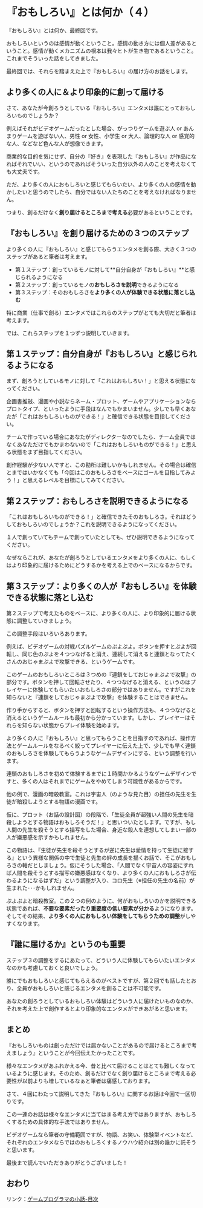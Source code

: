 # 『おもしろい』とは何か（４）

『おもしろい』とは何か、最終回です。

おもしろいというのは感情が動くということ。感情の動き方には個人差があるということ。感情が動くメカニズムの根本は我々ヒトが生き物であるということ。これまでそういった話をしてきました。

最終回では、それらを踏まえた上で『おもしろい』の届け方のお話をします。

## より多くの人に＆より印象的に創って届ける

さて、あなたが今創ろうとしている『おもしろい』エンタメは誰にとっておもしろいものでしょうか？

例えばそれがビデオゲームだったとした場合、がっつりゲームを遊ぶ人 or あんまりゲームを遊ばない人、男性 or 女性、小学生 or 大人、論理的な人 or 感覚的な人、などなど色んな人が想像できます。

商業的な目的を気にせず、自分の『好き』を表現した『おもしろい』が作品になればそれでいい、というのであればそういった自分以外の人のことを考えなくても大丈夫です。

ただ、より多くの人におもしろいと感じてもらいたい、より多くの人の感情を動かしたいと思うのでしたら、自分ではない人たちのことを考えなければなりません。

つまり、創るだけなく**創り届けるところまで考える**必要があるということです。

## 『おもしろい』を創り届けるための３つのステップ

より多くの人に『おもしろい』と感じてもらうエンタメを創る際、大きく３つのステップがあると筆者は考えます。

- 第１ステップ：創っているモノに対して**自分自身が『おもしろい』**と感じられるようになる
- 第２ステップ：創っているモノの**おもしろさを説明**できるようになる
- 第３ステップ：そのおもしろさを**より多くの人が体験できる状態に落とし込む**

特に商業（仕事で創る）エンタメではこれらのステップがとても大切だと筆者は考えます。

では、これらステップを１つずつ説明していきます。

## 第１ステップ：自分自身が『おもしろい』と感じられるようになる

まず、創ろうとしているモノに対して「これはおもしろい！」と思える状態になってください。

企画書推敲、漫画や小説ならネーム・プロット、ゲームやアプリケーションならプロトタイプ、といったように手段はなんでもかまいません。少しでも早くあなたが「これはおもしろいものができる！」と確信できる状態を目指してください。

チームで作っている場合にあなたがディレクターなのでしたら、チーム全員ではなくあなただけでもかまわないので「これはおもしろいものができる！」と思える状態をまず目指してください。

創作経験が少ない人ですと、この勘所は難しいかもしれません。その場合は確信とまではいかなくても「今回はこのおもしろさをベースにゴールを目指してみよう！」と思えるレベルを目標にしてみてください。

## 第２ステップ：おもしろさを説明できるようになる

「これはおもしろいものができる！」と確信できたそのおもしろさ。それはどうしておもしろいのでしょうか？これを説明できるようになってください。

１人で創っていてもチームで創っていたとしても、ぜひ説明できるようになってください。

なぜならこれが、あなたが創ろうとしているエンタメをより多くの人に、もしくはより印象的に届けるためにどうするかを考える上でのベースになるからです。

## 第３ステップ：より多くの人が『おもしろい』を体験できる状態に落とし込む

第２ステップで考えたものをベースに、より多くの人に、より印象的に届ける状態に調整していきましょう。

この調整手段はいろいろあります。

例えば、ビデオゲームの対戦パズルゲームのぷよぷよ。ボタンを押すとぷよが回転し、同じ色のぷよを４つつなげると消え、連続して消えると連鎖となってたくさんのおじゃまぷよで攻撃できる、というゲームです。

このゲームのおもしろいところは３つめの『連鎖をしておじゃまぷよで攻撃』の部分です。ボタンを押して回転させたり、４つつなげると消える、というのはプレイヤーに体験してもらいたいおもしろさの部分ではありません。ですがこれを知らないと『連鎖をしておじゃまぷよで攻撃』を体験することはできません。

作り手からすると、ボタンを押すと回転するという操作方法も、４つつなげると消えるというゲームルールも最初から分かっています。しかし、プレイヤーはそれらを知らない状態からプレイ体験を始めます。

より多くの人に『おもしろい』と思ってもらうことを目指すのであれば、操作方法とゲームルールをなるべく絞ってプレイヤーに伝えた上で、少しでも早く連鎖のおもしろさを体験してもらうようなゲームデザインにする、という調整を行います。

連鎖のおもしろさを初めて体験するまでに１時間かかるようなゲームデザインですと、多くの人はそれまでにゲームをやめてしまう可能性があるからです。

他の例で、漫画の暗殺教室。これは宇宙人（のような見た目）の担任の先生を生徒が暗殺しようとする物語の漫画です。

仮に、プロット（お話の設計図）の段階で、「生徒全員が超強い人間の先生を暗殺しようとする物語はおもしろそうだ！」と思いついたとします。ですが、もし人間の先生を殺そうとする描写をした場合、身近な殺人を連想してしまい一部の人が嫌悪感を示すかもしれません。

この物語は、『生徒が先生を殺そうとするが逆に先生は愛情を持って生徒に接する』という異様な関係の中で生徒と先生の絆の成長を描くお話で、そこがおもしろさの軸だとしましょう。仮にそうした場合、「人間でなく宇宙人の容姿にすれば人間を殺そうとする描写の嫌悪感はなくなり、より多くの人におもしろさが伝わるようになるはずだ」という調整が入り、コロ先生（※担任の先生の名前）が生まれた･･･かもしれません。

ぷよぷよと暗殺教室。この２つの例のように、何がおもしろいのかを説明できる状態であれば、**不要な要素だったり重要度の低い要素が分かる**ようになります。そしてその結果、**より多くの人におもしろい体験をしてもらうための調整**がしやすくなります。

## 『誰に届けるか』というのも重要

ステップ３の調整をするにあたって、どういう人に体験してもらいたいエンタメなのかも考慮しておくと良いでしょう。

誰にでもおもしろいと感じてもらえるのがベストですが、第２回でも話したとおり、全員がおもしろいと感じるエンタメを創ることは不可能です。

あなたの創ろうとしているおもしろい体験はどういう人に届けたいものなのか、それを考えた上で創作するとより印象的なエンタメができあがると思います。

## まとめ

『おもしろいものは創っただけでは届かないことがあるので届けるところまで考えましょう』ということが今回伝えたかったことです。

様々なエンタメがあふれかえる今、昔と比べて届けることはとても難しくなっているように感じます。そのため、創るだけでなく創り届けるところまで考える必要性が以前よりも増しているなぁと筆者は痛感しております。


さて、４回にわたって説明してきた『おもしろい』に関するお話は今回で一区切りです。

この一連のお話は様々なエンタメに当てはまる考え方ではありますが、おもしろくするための具体的な手法ではありません。

ビデオゲームなら筆者の守備範囲ですが、物語、お笑い、体験型イベントなど、それぞれのエンタメならではのおもしろくするノウハウ紹介は別の誰かに託そうと思います。

最後まで読んでいただきありがとうございました！

## おわり

リンク：[ゲームプログラマの小話-目次](http://www.10106.net/~hoboaki/wiki/index.php?%E3%82%B2%E3%83%BC%E3%83%A0%E3%83%97%E3%83%AD%E3%82%B0%E3%83%A9%E3%83%9E%E3%81%AE%E5%B0%8F%E8%A9%B1)

